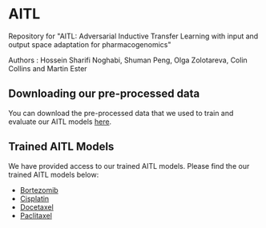 # AITL
Repository for "AITL: Adversarial Inductive Transfer Learning with input and output space adaptation for pharmacogenomics"

Authors : Hossein Sharifi Noghabi, Shuman Peng, Olga Zolotareva, Colin Collins and Martin Ester 
 
## Downloading our pre-processed data

You can download the pre-processed data that we used to train and evaluate our AITL models [here](https://drive.google.com/drive/folders/1r4iw-qp6gep5XzYlQzaxI22cGgqI0MRG?usp=sharing).

## Trained AITL Models 

We have provided access to our trained AITL models. Please find the our trained AITL models below: 
* [Bortezomib](https://drive.google.com/drive/folders/1-rot1vtAQGB42EpSjFU77uD98OF3jxBg?usp=sharing)
* [Cisplatin](https://drive.google.com/drive/folders/1E6fzL53YhWWFSpeOt1ZXH9RqJgIUkGsu?usp=sharing)
* [Docetaxel](https://drive.google.com/drive/folders/12WV7RaR3mPA48YBq_UCEy2FauUiMNrrm?usp=sharing)
* [Paclitaxel](https://drive.google.com/drive/folders/1x88dHCP1mKHU_1E-5iYXTbl2oYYYvE00?usp=sharing)
